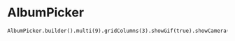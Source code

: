 # AlbumPicker
```
AlbumPicker.builder().multi(9).gridColumns(3).showGif(true).showCamera(true).start(MainActivity.this);
```

